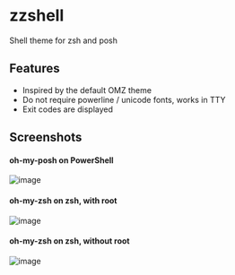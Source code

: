 # zzshell
Shell theme for zsh and posh
## Features
- Inspired by the default OMZ theme
- Do not require powerline / unicode fonts, works in TTY
- Exit codes are displayed

## Screenshots
#### oh-my-posh on PowerShell
![image](https://user-images.githubusercontent.com/21094314/127772758-9a70369c-2599-4fce-92c6-cf7c410fae2e.png)

#### oh-my-zsh on zsh, with root
![image](https://user-images.githubusercontent.com/21094314/127772763-457ef211-4261-4c5d-80a8-49345fcb2352.png)

#### oh-my-zsh on zsh, without root
![image](https://user-images.githubusercontent.com/21094314/127772735-e3c2d2e0-3c36-4712-bb03-25dda772e63d.png)
